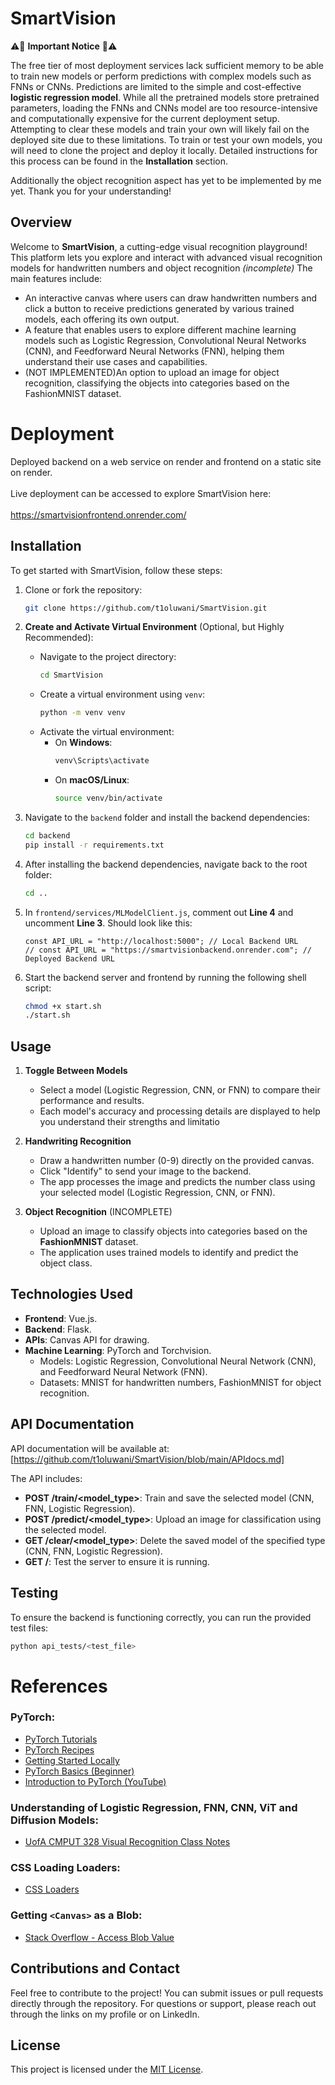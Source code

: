 # SmartVision

⚠️🚨 **Important Notice** 🚨⚠️  

The free tier of most deployment services lack sufficient memory to be able to train new models or perform predictions with complex models such as FNNs or CNNs. Predictions are limited to the simple and cost-effective  **logistic regression model**. While all the pretrained models store pretrained parameters, loading the FNNs and CNNs model are too resource-intensive and computationally expensive for the current deployment setup. Attempting to clear these models and train your own will likely fail on the deployed site due to these limitations. To train or test your own models, you will need to clone the project and deploy it locally. Detailed instructions for this process can be found in the **Installation** section. 

Additionally the object recognition aspect has yet to be implemented by me yet. Thank you for your understanding! 

## Overview

Welcome to **SmartVision**, a cutting-edge visual recognition playground! This platform lets you explore and interact with advanced visual recognition models for handwritten numbers and object recognition *(incomplete)* The main features include:

- An interactive canvas where users can draw handwritten numbers and click a button to receive predictions generated by various trained models, each offering its own output.
- A feature that enables users to explore different machine learning models such as Logistic Regression, Convolutional Neural Networks (CNN), and Feedforward Neural Networks (FNN), helping them understand their use cases and capabilities.
- (NOT IMPLEMENTED)An option to upload an image for object recognition, classifying the objects into categories based on the FashionMNIST dataset. 

# Deployment

Deployed backend on a web service on render and frontend on a static site on render.<br><br>
Live deployment can be accessed to explore SmartVision here:<br><br>
https://smartvisionfrontend.onrender.com/

## Installation

To get started with SmartVision, follow these steps:

1. Clone or fork the repository:
   ```bash
   git clone https://github.com/t1oluwani/SmartVision.git
   ```
   
2. **Create and Activate Virtual Environment** (Optional, but Highly Recommended):
   - Navigate to the project directory:
     ```bash
     cd SmartVision
     ```
   - Create a virtual environment using `venv`:
     ```bash
     python -m venv venv
     ```
   - Activate the virtual environment:
     - On **Windows**:
       ```bash
       venv\Scripts\activate
       ```
     - On **macOS/Linux**:
       ```bash
       source venv/bin/activate
       ```
       
3. Navigate to the `backend` folder and install the backend dependencies:
   ```bash
   cd backend
   pip install -r requirements.txt
   ```

4. After installing the backend dependencies, navigate back to the root folder:
   ```bash
   cd ..
   ```

5. In `frontend/services/MLModelClient.js`, comment out **Line 4** and uncomment **Line 3**. Should look like this:
   ```
   const API_URL = "http://localhost:5000"; // Local Backend URL
   // const API_URL = "https://smartvisionbackend.onrender.com"; // Deployed Backend URL
   ```

6. Start the backend server and frontend by running the following shell script:
   ```bash
   chmod +x start.sh
   ./start.sh
   ```

## Usage

1. **Toggle Between Models**
   - Select a model (Logistic Regression, CNN, or FNN) to compare their performance and results.
   - Each model's accuracy and processing details are displayed to help you understand their strengths and limitatio

2. **Handwriting Recognition**
   - Draw a handwritten number (0-9) directly on the provided canvas.
   - Click "Identify" to send your image to the backend.
   - The app processes the image and predicts the number class using your selected model (Logistic Regression, CNN, or FNN).

3. **Object Recognition** (INCOMPLETE)
   - Upload an image to classify objects into categories based on the **FashionMNIST** dataset.
   - The application uses trained models to identify and predict the object class. 

## Technologies Used

- **Frontend**: Vue.js.  
- **Backend**: Flask.
- **APIs**: Canvas API for drawing.
- **Machine Learning**: PyTorch and Torchvision.  
  - Models: Logistic Regression, Convolutional Neural Network (CNN), and Feedforward Neural Network (FNN).  
  - Datasets: MNIST for handwritten numbers, FashionMNIST for object recognition.

## API Documentation

API documentation will be available at: [https://github.com/t1oluwani/SmartVision/blob/main/APIdocs.md]

The API includes:
- **POST /train/<model_type>**: Train and save the selected model (CNN, FNN, Logistic Regression).
- **POST /predict/<model_type>**: Upload an image for classification using the selected model.
- **GET /clear/<model_type>**: Delete the saved model of the specified type (CNN, FNN, Logistic Regression).
- **GET /**: Test the server to ensure it is running.

## Testing

To ensure the backend is functioning correctly, you can run the provided test files:
```bash
python api_tests/<test_file>
```

# References

### PyTorch:
- [PyTorch Tutorials](https://pytorch.org/tutorials/)
- [PyTorch Recipes](https://pytorch.org/tutorials/recipes/)
- [Getting Started Locally](https://pytorch.org/get-started/locally/)
- [PyTorch Basics (Beginner)](https://pytorch.org/tutorials/beginner/basics/)
- [Introduction to PyTorch (YouTube)](https://pytorch.org/tutorials/beginner/introyt/)

### Understanding of Logistic Regression, FNN, CNN, ViT and Diffusion Models:
- [UofA CMPUT 328 Visual Recognition Class Notes](https://apps.ualberta.ca/catalogue/course/cmput/328)

### CSS Loading Loaders:
- [CSS Loaders](https://css-loaders.com/)

### Getting `<Canvas>` as a Blob:
- [Stack Overflow - Access Blob Value](https://stackoverflow.com/questions/42458849/access-blob-value-outside-of-canvas-toblob-async-function)

## Contributions and Contact

Feel free to contribute to the project! You can submit issues or pull requests directly through the repository.
For questions or support, please reach out through the links on my profile or on LinkedIn.

## License

This project is licensed under the [MIT License](https://opensource.org/license/mit).

